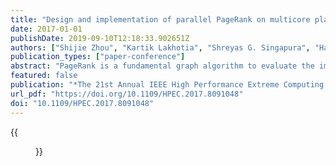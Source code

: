 ```yaml
---
title: "Design and implementation of parallel PageRank on multicore platforms"
date: 2017-01-01
publishDate: 2019-09-10T12:18:33.902651Z
authors: ["Shijie Zhou", "Kartik Lakhotia", "Shreyas G. Singapura", "Hanqing Zeng", "Rajgopal Kannan", "Viktor K. Prasanna", "James Fox", "Euna Kim", green-oded, admin]
publication_types: ["paper-conference"]
abstract: "PageRank is a fundamental graph algorithm to evaluate the importance of vertices in a graph. In this paper, we present an efficient parallel PageRank design based on an edge-centric scatter-gather model. To overcome the poor locality of PageRank and optimize the memory performance, we develop a fast and efficient partitioning technique. We first partition all the vertices into non-overlapping vertex sets such that the data of each vertex set can fit in the cache; then we sort the outgoing edges of each vertex set based on the destination vertices to minimize random memory writes. The partitioning technique significantly reduces random accesses to main memory and improves the sustained memory bandwidth by 3×. It also enables efficient parallel execution on multicore platforms; we use distinct cores to execute the computations of distinct vertex sets in parallel to achieve speedup. We implement our design on a 16-core Intel Xeon processor and use various large-scale real-life and synthetic datasets for evaluation. Compared with the PageRank Pipeline Benchmark, our design achieves 12× to 19× speedup for all the datasets."
featured: false
publication: "*The 21st Annual IEEE High Performance Extreme Computing Conference, HPEC 2017, Waltham, MA, USA, September 12-14, 2017*"
url_pdf: "https://doi.org/10.1109/HPEC.2017.8091048"
doi: "10.1109/HPEC.2017.8091048"
---
```


{{<figure src="certificate.jpg">}}
